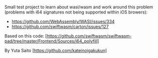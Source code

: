 Small test project to learn about wasi/wasm and work around this problem (problems with i64 signatures not being supported within iOS browers):

* https://github.com/WebAssembly/WASI/issues/334
* https://github.com/swiftwasm/carton/issues/127 

Based on this code: [https://github.com/swiftwasm/swiftwasm-pad/tree/master/Frontend/Sources/i64_polyfill]

By Yuta Saito [https://github.com/kateinoigakukun]
